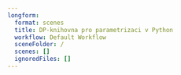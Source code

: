 ```yaml
---
longform:
  format: scenes
  title: DP-knihovna pro parametrizaci v Python
  workflow: Default Workflow
  sceneFolder: /
  scenes: []
  ignoredFiles: []
---
```

